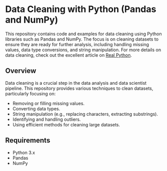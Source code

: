 # Data Cleaning with Python (Pandas and NumPy)

This repository contains code and examples for data cleaning using Python libraries such as Pandas and NumPy. The focus is on cleaning datasets to ensure they are ready for further analysis, including handling missing values, data type conversions, and string manipulation.
For more details on data cleaning, check out the excellent article on [Real Python](https://realpython.com/python-data-cleaning-numpy-pandas/#cleaning-the-entire-dataset-using-the-applymap-function).

## Overview

Data cleaning is a crucial step in the data analysis and data scientist pipeline. This repository provides various techniques to clean datasets, particularly focusing on:

- Removing or filling missing values.
- Converting data types.
- String manipulation (e.g., replacing characters, extracting substrings).
- Identifying and handling outliers.
- Using efficient methods for cleaning large datasets.

## Requirements

- Python 3.x
- Pandas
- NumPy
